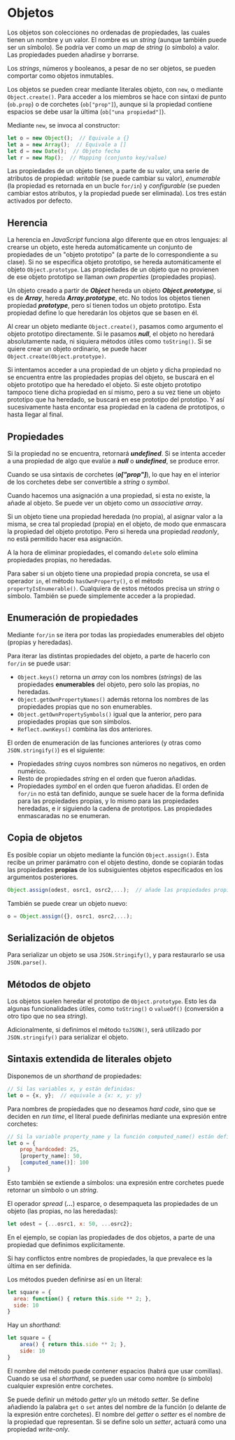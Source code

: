 # Objetos

Los objetos son colecciones no ordenadas de propiedades, las cuales tienen un nombre y un valor. El nombre es un *string* (aunque también puede ser un símbolo). Se podría ver como un *map* de *string* (o símbolo) a valor. Las propiedades pueden añadirse y borrarse.

Los *strings*, números y booleanos, a pesar de no ser objetos, se pueden comportar como objetos inmutables.

Los objetos se pueden crear mediante literales objeto, con `new`, o mediante `Object.create()`. Para acceder a los miembros se hace con sintaxi de punto (`ob.prop`) o de corchetes (`ob["prop"]`), aunque si la propiedad contiene espacios se debe usar la última (`ob["una propiedad"]`).

Mediante `new`, se invoca al constructor:

```js
let o = new Object();  // Equivale a {}
let a = new Array();  // Equivale a []
let d = new Date();  // Objeto fecha
let r = new Map();  // Mapping (conjunto key/value)
```

Las propiedades de un objeto tienen, a parte de su valor, una serie de atributos de propiedad: *writable* (se puede cambiar su valor), *enumerable* (la propiedad es retornada en un bucle `for/in`) y *configurable* (se pueden cambiar estos atributos, y la propiedad puede ser eliminada). Los tres están activados por defecto.

## Herencia

La herencia en *JavaScript* funciona algo diferente que en otros lenguajes: al crearse un objeto, este hereda automáticamente un conjunto de propiedades de un "objeto prototipo" (a parte de lo correspondiente a su clase). Si no se especifica objeto prototipo, se hereda automáticamente el objeto `Object.prototype`. Las propiedades de un objeto que no provienen de ese objeto prototipo se llaman *own properties* (propiedades propias).

Un objeto creado a partir de ***Object*** hereda un objeto ***Object.prototype***, si es de ***Array***, hereda ***Array.prototype***, etc. No todos los objetos tienen propiedad ***prototype***, pero sí tienen todos un objeto prototipo. Esta propiedad define lo que heredarán los objetos que se basen en él.

Al crear un objeto mediante `Object.create()`, pasamos como argumento el objeto prototipo directamente. Si le pasamos ***null***, el objeto no heredará absolutamente nada, ni siquiera métodos útiles como `toString()`. Si se quiere crear un objeto ordinario, se puede hacer `Object.create(Object.prototype)`.

Si intentamos acceder a una propiedad de un objeto y dicha propiedad no se encuentra entre las propiedades propias del objeto, se buscará en el objeto prototipo que ha heredado el objeto. Si este objeto prototipo tampoco tiene dicha propiedad en sí mismo, pero a su vez tiene un objeto prototipo que ha heredado, se buscará en ese prototipo del prototipo. Y así sucesivamente hasta encontar esa propiedad en la cadena de prototipos, o hasta llegar al final.

## Propiedades

Si la propiedad no se encuentra, retornará ***undefined***. Si se intenta acceder a una propiedad de algo que evalúe a ***null*** o ***undefined***, se produce error.

Cuando se usa sintaxis de corchetes (***o["prop"]***), lo que hay en el interior de los corchetes debe ser convertible a *string* o *symbol*.

Cuando hacemos una asignación a una propiedad, si esta no existe, la añade al objeto. Se puede ver un objeto como un *associative array*.

Si un objeto tiene una propiedad heredada (no propia), al asignar valor a la misma, se crea tal propiedad (propia) en el objeto, de modo que enmascara la propiedad del objeto prototipo. Pero si hereda una propiedad *readonly*, no está permitido hacer esa asignación.

A la hora de eliminar propiedades, el comando `delete` solo elimina propiedades propias, no heredadas.

Para saber si un objeto tiene una propiedad propia concreta, se usa el operador `in`, el método `hasOwnProperty()`, o el método `propertyIsEnumerable()`. Cualquiera de estos métodos precisa un *string* o símbolo. También se puede simplemente acceder a la propiedad.

## Enumeración de propiedades

Mediante `for/in` se itera por todas las propiedades enumerables del objeto (propias y heredadas).

Para iterar las distintas propiedades del objeto, a parte de hacerlo con `for/in` se puede usar:
- `Object.keys()` retorna un *array* con los nombres (*strings*) de las propiedades **enumerables** del objeto, pero solo las propias, no heredadas.
- `Object.getOwnPropertyNames()` además retorna los nombres de las propiedades propias que no son enumerables.
- `Object.getOwnPropertySymbols()` igual que la anterior, pero para propiedades propias que son símbolos.
- `Reflect.ownKeys()` combina las dos anteriores.

El orden de enumeración de las funciones anteriores (y otras como `JSON.stringify()`) es el siguiente:
- Propiedades *string* cuyos nombres son números no negativos, en orden numérico.
- Resto de propiedades *string* en el orden que fueron añadidas.
- Propiedades *symbol* en el orden que fueron añadidas.
El orden de `for/in` no está tan definido, aunque se suele hacer de la forma definida para las propiedades propias, y lo mismo para las propiedades heredadas, e ir siguiendo la cadena de prototipos. Las propiedades enmascaradas no se enumeran.

## Copia de objetos

Es posible copiar un objeto mediante la función `Object.assign()`. Esta recibe un primer parámatro con el objeto destino, donde se copiarán todas las propiedades **propias** de los subsiguientes objetos especificados en los argumentos posteriores.

```js
Object.assign(odest, osrc1, osrc2,...);  // añade las propiedades propias de los objetos fuente en el objeto destino
```

También se puede crear un objeto nuevo:

```js
o = Object.assign({}, osrc1, osrc2,...);
```

## Serialización de objetos

Para serializar un objeto se usa `JSON.Stringify()`, y para restaurarlo se usa `JSON.parse()`.

## Métodos de objeto

Los objetos suelen heredar el prototipo de `Object.prototype`. Esto les da algunas funcionalidades útiles, como `toString()` o `valueOf()` (conversión a otro tipo que no sea *string*).

Adicionalmente, si definimos el método `toJSON()`, será utilizado por `JSON.stringify()` para serializar el objeto.

## Sintaxis extendida de literales objeto

Disponemos de un *shorthand* de propiedades:

```js
// Si las variables x, y están definidas:
let o = {x, y};  // equivale a {x: x, y: y}
```

Para nombres de propiedades que no deseamos *hard code*, sino que se deciden en *run time*, el literal puede definirlas mediante una expresión entre corchetes:

```js
// Si la variable property_name y la función computed_name() están definidas:
let o = {
    prop_hardcoded: 25,
    [property_name]: 50,
    [computed_name()]: 100
}
```

Esto también se extiende a símbolos: una expresión entre corchetes puede retornar un símbolo o un *string*.

El operador *spread* (***...***) esparce, o desempaqueta las propiedades de un objeto (las propias, no las heredadas):

```js
let odest = {...osrc1, x: 50, ...osrc2};
```

En el ejemplo, se copian las propiedades de dos objetos, a parte de una propiedad que definimos explícitamente.

Si hay conflictos entre nombres de propiedades, la que prevalece es la última en ser definida.

Los métodos pueden definirse así en un literal:


```js
let square = {
  area: function() { return this.side ** 2; },
  side: 10
}
```
Hay un *shorthand*:

```js
let square = {
    area() { return this.side ** 2; },
    side: 10
}
```

El nombre del método puede contener espacios (habrá que usar comillas). Cuando se usa el *shorthand*, se pueden usar como nombre (o símbolo) cualquier expresión entre corchetes.

Se puede definir un método *getter* y/o un método *setter*. Se define añadiendo la palabra `get` o `set` antes del nombre de la función (o delante de la expresión entre corchetes). El nombre del *getter* o *setter* es el nombre de la propiedad que representan. Si se define solo un *setter*, actuará como una propiedad *write-only*.
